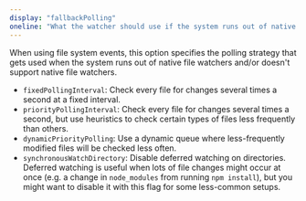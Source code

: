 ```yaml
---
display: "fallbackPolling"
oneline: "What the watcher should use if the system runs out of native file watchers"
---
```


When using file system events, this option specifies the polling strategy that gets used when the system runs out of native file watchers and/or doesn't support native file watchers.

- `fixedPollingInterval`: Check every file for changes several times a second at a fixed interval.
- `priorityPollingInterval`: Check every file for changes several times a second, but use heuristics to check certain types of files less frequently than others.
- `dynamicPriorityPolling`: Use a dynamic queue where less-frequently modified files will be checked less often.
- `synchronousWatchDirectory`: Disable deferred watching on directories. Deferred watching is useful when lots of file changes might occur at once (e.g. a change in `node_modules` from running `npm install`), but you might want to disable it with this flag for some less-common setups.
